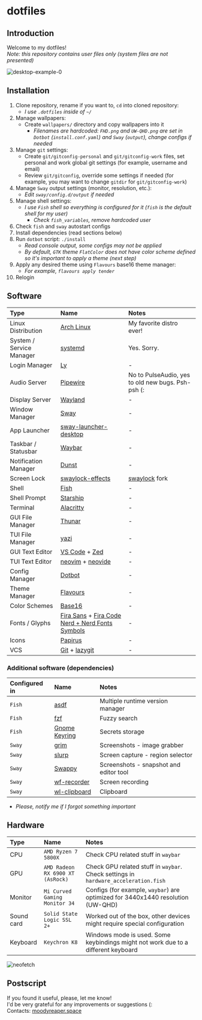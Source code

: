 # dotfiles

## Introduction

Welcome to my dotfiles!\
_Note: this repository contains user files only (system files are not presented)_

![desktop-example-0](https://github.com/MoodyReaper/dotfiles/assets/16370497/4c796227-22f6-4c94-9c9f-cf5a13a05ee6)

## Installation

1. Clone repository, rename if you want to, `cd` into cloned repository:
   - _I use `.dotfiles` inside of `~/`_
2. Manage wallpapers:
   - Create `wallpapers/` directory and copy wallpapers into it
     - _Filenames are hardcoded: `FHD.png` and `UW-QHD.png` are set in `Dotbot` (`install.conf.yaml`) and `Sway` (`output`), change configs if needed_
3. Manage `git` settings:
   - Create `git/gitconfig-personal` and `git/gitconfig-work` files, set personal and work global git settings (for example, username and email)
   - Review `git/gitconfig`, override some settings if needed (for example, you may want to change `gitdir` for `git/gitconfig-work`)
4. Manage `Sway` output settings (monitor, resolution, etc.):
   - _Edit `sway/config.d/output` if needed_
5. Manage shell settings:
   - _I use `Fish` shell so everything is configured for it (`fish` is the default shell for my user)_
     - _Check `fish_variables`, remove hardcoded user_
6. Check `fish` and `sway` autostart configs
7. Install dependencies (read sections below)
8. Run `dotbot` script: `./install`
   - _Read console output, some configs may not be applied_
   - _By default, `GTK` theme `FlatColor` does not have color scheme defined so it's important to apply a theme (next step)_
9. Apply any desired theme using `Flavours` base16 theme manager:
   - _For example, `flavours apply tender`_
10. Relogin

## Software

| Type                     | Name                                                                                                       | Notes                                               |
| :----------------------- | :--------------------------------------------------------------------------------------------------------- | :-------------------------------------------------- |
| Linux Distribution       | [Arch Linux](https://archlinux.org)                                                                        | My favorite distro ever!                            |
| System / Service Manager | [systemd](https://systemd.io)                                                                              | Yes. Sorry.                                         |
| Login Manager            | [Ly](https://github.com/fairyglade/ly)                                                                     | -                                                   |
| Audio Server             | [Pipewire](https://pipewire.org)                                                                           | No to PulseAudio, yes to old new bugs. Psh-psh (:   |
| Display Server           | [Wayland](https://wayland.freedesktop.org)                                                                 | -                                                   |
| Window Manager           | [Sway](https://swaywm.org)                                                                                 | -                                                   |
| App Launcher             | [sway-launcher-desktop](https://github.com/Biont/sway-launcher-desktop)                                    | -                                                   |
| Taskbar / Statusbar      | [Waybar](https://github.com/Alexays/Waybar)                                                                | -                                                   |
| Notification Manager     | [Dunst](https://dunst-project.org)                                                                         | -                                                   |
| Screen Lock              | [swaylock-effects](https://github.com/jirutka/swaylock-effects)                                            | [swaylock](https://github.com/swaywm/swaylock) fork |
| Shell                    | [Fish](https://fishshell.com)                                                                              | -                                                   |
| Shell Prompt             | [Starship](https://starship.rs)                                                                            | -                                                   |
| Terminal                 | [Alacritty](https://alacritty.org)                                                                         | -                                                   |
| GUI File Manager         | [Thunar](https://docs.xfce.org/xfce/thunar)                                                                | -                                                   |
| TUI File Manager         | [yazi](https://github.com/sxyazi/yazi)                                                                     | -                                                   |
| GUI Text Editor          | [VS Code](https://code.visualstudio.com) + [Zed](https://zed.dev)                                          | -                                                   |
| TUI Text Editor          | [neovim](https://neovim.io) + [neovide](https://neovide.dev)                                               | -                                                   |
| Config Manager           | [Dotbot](https://github.com/anishathalye/dotbot)                                                           | -                                                   |
| Theme Manager            | [Flavours](https://github.com/Misterio77/flavours)                                                         | -                                                   |
| Color Schemes            | [Base16](https://github.com/chriskempson/base16)                                                           | -                                                   |
| Fonts / Glyphs           | [Fira Sans](https://mozilla.github.io/Fira) + [Fira Code Nerd + Nerd Fonts Symbols](https://nerdfonts.com) | -                                                   |
| Icons                    | [Papirus](https://github.com/PapirusDevelopmentTeam/papirus-icon-theme)                                    | -                                                   |
| VCS                      | [Git](https://git-scm.com) + [lazygit](https://github.com/jesseduffield/lazygit)                           | -                                                   |

### Additional software (dependencies)

| Configured in | Name                                                          | Notes                                  |
| :------------ | :------------------------------------------------------------ | :------------------------------------- |
| `Fish`        | [asdf](https://asdf-vm.com)                                   | Multiple runtime version manager       |
| `Fish`        | [fzf](https://github.com/junegunn/fzf)                        | Fuzzy search                           |
| `Fish`        | [Gnome Keyring](https://wiki.gnome.org/Projects/GnomeKeyring) | Secrets storage                        |
| `Sway`        | [grim](https://github.com/emersion/grim)                      | Screenshots - image grabber            |
| `Sway`        | [slurp](https://github.com/emersion/slurp)                    | Screen capture - region selector       |
| `Sway`        | [Swappy](https://github.com/jtheoof/swappy)                   | Screenshots - snapshot and editor tool |
| `Sway`        | [wf-recorder](https://github.com/ammen99/wf-recorder)         | Screen recording                       |
| `Sway`        | [wl-clipboard](https://github.com/bugaevc/wl-clipboard)       | Clipboard                              |

- _Please, notify me if I forgot something important_

## Hardware

| Type       | Name                             | Notes                                                                               |
| :--------- | :------------------------------- | :---------------------------------------------------------------------------------- |
| CPU        | `AMD Ryzen 7 5800X`              | Check CPU related stuff in `waybar`                                                 |
| GPU        | `AMD Radeon RX 6900 XT (AsRock)` | Check GPU related stuff in `waybar`. Check settings in `hardware_acceleration.fish` |
| Monitor    | `Mi Curved Gaming Monitor 34`    | Configs (for example, `waybar`) are optimized for 3440x1440 resolution (UW-QHD)     |
| Sound card | `Solid State Logic SSL 2+`       | Worked out of the box, other devices might require special configuration            |
| Keyboard   | `Keychron K8`                    | Windows mode is used. Some keybindings might not work due to a different keyboard   |

![neofetch](https://github.com/MoodyReaper/dotfiles/assets/16370497/b248c8b3-c69a-442d-9b26-76d8a1bff081)

## Postscript

If you found it useful, please, let me know!\
I'd be very grateful for any improvements or suggestions (:\
Contacts: [moodyreaper.space](https://moodyreaper.space)
